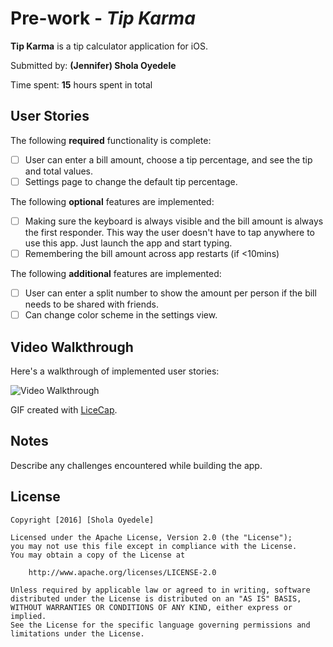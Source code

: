 # Pre-work - *Tip Karma*

**Tip Karma** is a tip calculator application for iOS.

Submitted by: **(Jennifer) Shola Oyedele**

Time spent: **15** hours spent in total

## User Stories

The following **required** functionality is complete:

* [ ] User can enter a bill amount, choose a tip percentage, and see the tip and total values.
* [ ] Settings page to change the default tip percentage.

The following **optional** features are implemented:
* [ ] Making sure the keyboard is always visible and the bill amount is always the first responder. This way the user doesn't have to tap anywhere to use this app. Just launch the app and start typing.
* [ ] Remembering the bill amount across app restarts (if <10mins)

The following **additional** features are implemented:
* [ ] User can enter a split number to show the amount per person if the bill needs to be shared with friends.
* [ ] Can change color scheme in the settings view.

## Video Walkthrough 

Here's a walkthrough of implemented user stories:

![Video Walkthrough](tip-calculator.gif)

GIF created with [LiceCap](http://www.cockos.com/licecap/).

## Notes

Describe any challenges encountered while building the app.

## License

    Copyright [2016] [Shola Oyedele]

    Licensed under the Apache License, Version 2.0 (the "License");
    you may not use this file except in compliance with the License.
    You may obtain a copy of the License at

        http://www.apache.org/licenses/LICENSE-2.0

    Unless required by applicable law or agreed to in writing, software
    distributed under the License is distributed on an "AS IS" BASIS,
    WITHOUT WARRANTIES OR CONDITIONS OF ANY KIND, either express or implied.
    See the License for the specific language governing permissions and
    limitations under the License.
